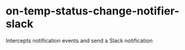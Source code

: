 # on-temp-status-change-notifier-slack

Intercepts notification events and send a Slack notification

